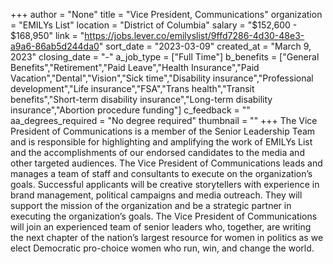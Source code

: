 +++
author = "None"
title = "Vice President, Communications"
organization = "EMILYs List"
location = "District of Columbia"
salary = "$152,600 - $168,950"
link = "https://jobs.lever.co/emilyslist/9ffd7286-4d30-48e3-a9a6-86ab5d244da0"
sort_date = "2023-03-09"
created_at = "March 9, 2023"
closing_date = "-"
a_job_type = ["Full Time"]
b_benefits = ["General Benefits","Retirement","Paid Leave","Health Insurance","Paid Vacation","Dental","Vision","Sick time","Disability insurance","Professional development","Life insurance","FSA","Trans health","Transit benefits","Short-term disability insurance","Long-term disability insurance","Abortion procedure funding"]
c_feedback = ""
aa_degrees_required = "No degree required"
thumbnail = ""
+++
The Vice President of Communications is a member of the Senior Leadership Team and is responsible for highlighting and amplifying the work of EMILYs List and the accomplishments of our endorsed candidates to the media and other targeted audiences. The Vice President of Communications leads and manages a team of staff and consultants to execute on the organization’s goals. Successful applicants will be creative storytellers with experience in brand management, political campaigns and media outreach. They will support the mission of the organization and be a strategic partner in executing the organization’s goals. The Vice President of Communications will join an experienced team of senior leaders who, together, are writing the next chapter of the nation’s largest resource for women in politics as we elect Democratic pro-choice women who run, win, and change the world.
